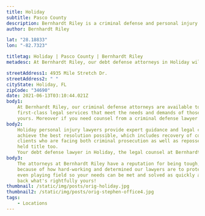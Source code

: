```yaml
---
title: Holiday
subtitle: Pasco County
description: Bernhardt Riley is a criminal defense and personal injury law firm in Palm Harbor.
author: Bernhardt Riley

lat: "28.18833"
lon: "-82.7323"

titletag: Holiday | Pasco County | Bernhardt Riley
metadesc: At Bernhardt Riley, our debt defense attorneys in Holiday will make sure that you are safe from false allegations and make it an even playing field.

streetAddress1: 4935 Mile Stretch Dr.
streetAddress2: " "
cityState: Holiday, FL
zipCode: "34690"
date: 2021-06-13T03:10:44.021Z
body1:
    At Bernhardt Riley, our criminal defense attorneys are available to consult about your alleged criminal offense. If you have been accused of a crime in Holiday, it is wise to contact us for
    first-class legal services that meet the needs and demands of those facing allegations like
    yours. Moreover if you need counsel from a criminal defense lawyer in Holiday, concerning an area of law not practiced by Bernhardt Riley, our Holiday criminal defense lawyers will gladly refer your case to a reputable attorney with whom we associate personally and professionally.
body2:
    Holiday personal injury lawyers provide expert guidance and legal counsel to help you navigate the challenges that follow a personal Injury accident. A Personal Injury Attorney will help you
    achieve the best resolution possible, which includes recovery of compensation for injuries sustained in an car crash or other event. Your debt defense lawyer from Bernhardt Riley represents
    clients who are facing both criminal prosecution as well as repossession proceedings related to their automobile loan following a bankruptcy filing or foreclosure sale on property they previously
    held title too.
    Your debt defense lawyer in Holiday, the legal counsel at Bernhardt Riley, represents clients in various bankruptcy, debt collection, harassment, and foreclosure defenses Holiday, Florida.
body3:
    The attorneys at Bernhardt Riley have a reputation for being tough, but they also make sure that their clients are not caught in the crossfire. Bernhardt Riley stands out among other law firms
    because of how hard-working and determined our lawyers are to protect those who need it most!. Our team has been working hard on making sure that you are safe from false allegations and make it an
    even playing field so your needs can be met and solved as quickly as possible. Our debt defense attorneys in Holiday will protect you against any false claims, giving you a fair chance of getting
    back what's rightfully yours!
thumbnail: /static/img/posts/orig-holiday.jpg
thumbnail2: /static/img/posts/orig-stephen-office4.jpg
tags:
    - Locations
---
```

